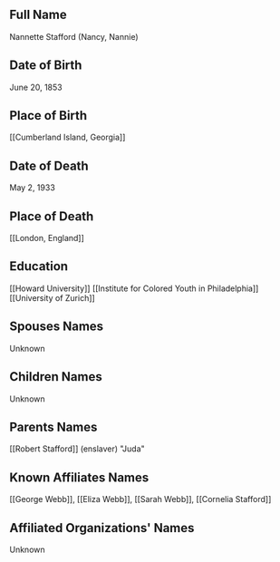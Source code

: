 ## Full Name
Nannette Stafford (Nancy, Nannie)

## Date of Birth
June 20, 1853

## Place of Birth
[[Cumberland Island, Georgia]]

## Date of Death
May 2, 1933

## Place of Death
[[London, England]]

## Education
[[Howard University]]
[[Institute for Colored Youth in Philadelphia]]
[[University of Zurich]]

## Spouses Names
Unknown

## Children Names
Unknown

## Parents Names
[[Robert Stafford]] (enslaver)
"Juda"

## Known Affiliates Names
[[George Webb]], [[Eliza Webb]], [[Sarah Webb]], [[Cornelia Stafford]]

## Affiliated Organizations' Names
Unknown

